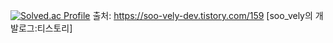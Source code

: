 [![Solved.ac Profile](http://mazassumnida.wtf/api/v2/generate_badge?boj=devk011107th0)](https://solved.ac/devk011107th0/)
출처: https://soo-vely-dev.tistory.com/159 [soo_vely의 개발로그:티스토리]